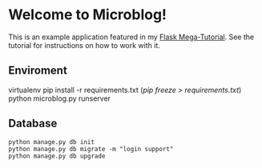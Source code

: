 # Welcome to Microblog!

This is an example application featured in my [Flask Mega-Tutorial](https://blog.miguelgrinberg.com/post/the-flask-mega-tutorial-part-i-hello-world). See the tutorial for instructions on how to work with it.

## Enviroment
virtualenv
pip install -r requirements.txt (*pip freeze > requirements.txt*)
python microblog.py runserver


## **Database**
```
python manage.py db init
python manage.py db migrate -m "login support"
python manage.py db upgrade
```
